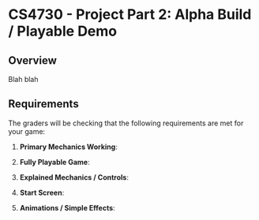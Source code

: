 CS4730 - Project Part 2: Alpha Build / Playable Demo
===============================

<a name="background"></a>Overview
---------------------------------------

Blah blah

<a name="required"></a>Requirements
---------------------------------------

The graders will be checking that the following requirements are met for your game:

1. **Primary Mechanics Working**: 

2. **Fully Playable Game**: 

3. **Explained Mechanics / Controls**:

3. **Start Screen**: 

4. **Animations / Simple Effects**:

